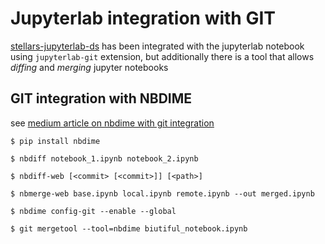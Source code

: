 # Jupyterlab integration with GIT
[stellars-jupyterlab-ds]() has been integrated with the jupyterlab notebook using `jupyterlab-git` extension, but additionally there is a tool that allows _diffing_ and _merging_ jupyter notebooks


## GIT integration with NBDIME

see [medium article on nbdime with git integration](https://medium.com/@k__lyda/how-to-merge-jupyter-notebooks-in-git-repo-without-a-headache-ca776bfc0795)

```
$ pip install nbdime

$ nbdiff notebook_1.ipynb notebook_2.ipynb

$ nbdiff-web [<commit> [<commit>]] [<path>]

$ nbmerge-web base.ipynb local.ipynb remote.ipynb --out merged.ipynb

$ nbdime config-git --enable --global

$ git mergetool --tool=nbdime biutiful_notebook.ipynb
```


